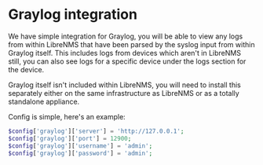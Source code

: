 # Graylog integration

We have simple integration for Graylog, you will be able to view any logs from within LibreNMS that have been parsed by the syslog input from within
Graylog itself. This includes logs from devices which aren't in LibreNMS still, you can also see logs for a specific device under the logs section
for the device.

Graylog itself isn't included within LibreNMS, you will need to install this separately either on the same infrastructure as LibreNMS or as a totally
standalone appliance.

Config is simple, here's an example:

```php
$config['graylog']['server'] = 'http://127.0.0.1';
$config['graylog']['port'] = 12900;
$config['graylog']['username'] = 'admin';
$config['graylog']['password'] = 'admin';
```
